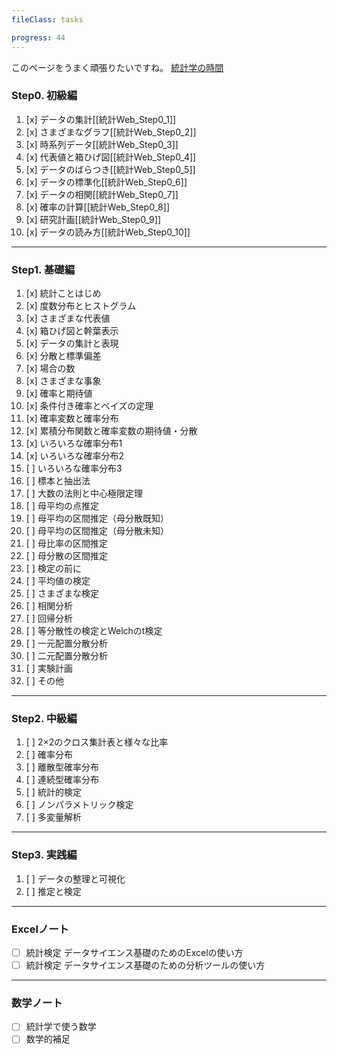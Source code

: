 ```yaml
---
fileClass: tasks

progress: 44
---
```

このページをうまく頑張りたいですね。
[統計学の時間](https://bellcurve.jp/statistics/course/?srsltid=AfmBOoo5NYNzYumLdhkyMxL59RH_iLp9poPv7HwjU1VwH0vjVOxJI1E1)
### Step0. 初級編

1. [x] データの集計[[統計Web_Step0_1]]
2. [x] さまざまなグラフ[[統計Web_Step0_2]]
3. [x] 時系列データ[[統計Web_Step0_3]]
4. [x] 代表値と箱ひげ図[[統計Web_Step0_4]]
5. [x] データのばらつき[[統計Web_Step0_5]]
6. [x] データの標準化[[統計Web_Step0_6]]
7. [x] データの相関[[統計Web_Step0_7]]
8. [x] 確率の計算[[統計Web_Step0_8]]
9. [x] 研究計画[[統計Web_Step0_9]]
10. [x] データの読み方[[統計Web_Step0_10]]

---
### Step1. 基礎編

1. [x] 統計ことはじめ
2. [x] 度数分布とヒストグラム
3. [x] さまざまな代表値
4. [x] 箱ひげ図と幹葉表示
5. [x] データの集計と表現
6. [x] 分散と標準偏差
7. [x] 場合の数
8. [x] さまざまな事象
9. [x] 確率と期待値
10. [x] 条件付き確率とベイズの定理
11. [x] 確率変数と確率分布
12. [x] 累積分布関数と確率変数の期待値・分散
13. [x] いろいろな確率分布1
14. [x] いろいろな確率分布2
15. [ ] いろいろな確率分布3
16. [ ] 標本と抽出法
17. [ ] 大数の法則と中心極限定理
18. [ ] 母平均の点推定
19. [ ] 母平均の区間推定（母分散既知）
20. [ ] 母平均の区間推定（母分散未知）
21. [ ] 母比率の区間推定
22. [ ] 母分散の区間推定
23. [ ] 検定の前に
24. [ ] 平均値の検定
25. [ ] さまざまな検定
26. [ ] 相関分析
27. [ ] 回帰分析
28. [ ] 等分散性の検定とWelchのt検定
29. [ ] 一元配置分散分析
30. [ ] 二元配置分散分析
31. [ ] 実験計画
32. [ ] その他

---
### Step2. 中級編
1. [ ] 2×2のクロス集計表と様々な比率
2. [ ] 確率分布
3. [ ] 離散型確率分布
4. [ ] 連続型確率分布
5. [ ] 統計的検定
6. [ ] ノンパラメトリック検定
7. [ ] 多変量解析

---
### Step3. 実践編
1. [ ] データの整理と可視化
2. [ ] 推定と検定

---
### Excelノート
- [ ] 統計検定 データサイエンス基礎のためのExcelの使い方
- [ ] 統計検定 データサイエンス基礎のための分析ツールの使い方

---
### 数学ノート
- [ ] 統計学で使う数学
- [ ] 数学的補足